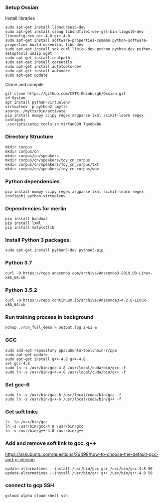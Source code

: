 ### Setup Ossian
Install libraries
```shell script
sudo apt-get install libncurses5-dev
sudo apt-get install clang libsndfile1-dev gsl-bin libgsl0-dev libconfig-dev g++-4.8 g++-4.8
sudo apt-get install software-properties-common python-software-properties build-essential libc-dev
sudo apt-get install sox curl libicu-dev python python-dev python-setuptools unzip wget
sudo apt-get install realpath
sudo apt-get install coreutils
sudo apt-get install autotools-dev
sudo apt-get install automake
sudo apt-get update
```

Clone and compile
```shell script
git clone https://github.com/CSTR-Edinburgh/Ossian.git
cd Ossian
apt install python-virtualenv
virtualenv -p python2 .mytts
source ./mytts/bin/activate
pip install numpy scipy regex argparse lxml scikit-learn regex configobj
./scripts/setup_tools.sh mirfan899 Tqveb=Be
```
### Directory Structure
```shell script
mkdir corpus
mkdir corpus/cn
mkdir corpus/cn/speakers
mkdir corpus/cn/speakers/toy_cn_corpus
mkdir corpus/cn/speakers/toy_cn_corpus/txt
mkdir corpus/cn/speakers/toy_cn_corpus/wav
```

### Python dependencies
```shell script
pip install numpy scipy regex argparse lxml scikit-learn regex configobj python-virtualenv
```

### Dependencies for merlin
```shell script
pip install bandmat
pip install lxml
pip install matplotlib
```

### Install Python 3 packages.
```shell script
sudo apt-get install python3-dev python3-pip
```

### Python 3.7
```shell script
curl -O https://repo.anaconda.com/archive/Anaconda3-2019.03-Linux-x86_64.sh
```

### Python 3.5.2
```shell script
curl -O https://repo.continuum.io/archive/Anaconda3-4.2.0-Linux-x86_64.sh
```

### Run training process in background
```shell script
nohup ./run_full_demo > output.log 2>&1 &
```

### GCC
```shell script
sudo add-apt-repository ppa:ubuntu-toolchain-r/ppa
sudo apt-get update
sudo apt-get install g++-4.8 g++-4.8
set gcc-4.8
sudo ln -s /usr/bin/gcc-4.8 /usr/local/cuda/bin/gcc -f
sudo ln -s /usr/bin/g++-4.8 /usr/local/cuda/bin/g++ -f
```

### Set gcc-6
```shell script
sudo ln -s /usr/bin/gcc-6 /usr/local/cuda/bin/gcc -f
sudo ln -s /usr/bin/g++-6 /usr/local/cuda/bin/g++ -f
```

### Get soft links
```shell script
ls -la /usr/bin/gcc
ln -s /usr/bin/gcc-4.8 /usr/bin/gcc
ln -s /usr/bin/g++-4.8 /usr/bin/g++
```

### Add and remove soft link to gcc, g++
https://askubuntu.com/questions/26498/how-to-choose-the-default-gcc-and-g-version
```shell script
update-alternatives --install /usr/bin/gcc gcc /usr/bin/gcc-4.8 50
update-alternatives --install /usr/bin/g++ g++ /usr/bin/g++-4.8 50
```

### connect to gcp SSH
```shell script
gcloud alpha cloud-shell ssh
```
